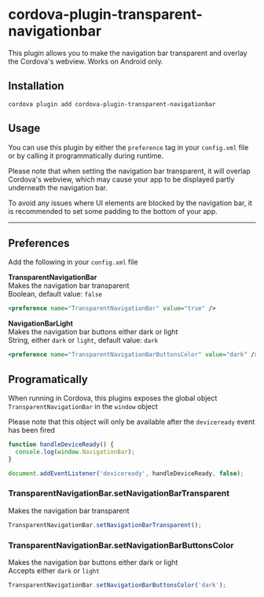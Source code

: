 # cordova-plugin-transparent-navigationbar

This plugin allows you to make the navigation bar transparent and overlay the Cordova's webview. Works on Android only.

## Installation

    cordova plugin add cordova-plugin-transparent-navigationbar


## Usage

You can use this plugin by either the `preference` tag in your `config.xml` file or by calling it programmatically during runtime.

Please note that when setting the navigation bar transparent, it will overlap Cordova's webview, which may cause your app to be displayed partly underneath the navigation bar.

To avoid any issues where UI elements are blocked by the navigation bar, it is recommended to set some padding to the bottom of your app.

-----------


Preferences
-------

Add the following in your `config.xml` file

__TransparentNavigationBar__<br>
Makes the navigation bar transparent<br>
Boolean, default value: `false`

```xml
<preference name="TransparentNavigationBar" value="true" />
```
        

__NavigationBarLight__<br>
Makes the navigation bar buttons either dark or light<br>
String, either `dark` or `light`, default value: `dark`

```xml
<preference name="TransparentNavigationBarButtonsColor" value="dark" />
```

Programatically
-------
When running in Cordova, this plugins exposes the global object `TransparentNavigationBar` in the `window` object

Please note that this object will only be available after the `deviceready` event has been fired

```js
function handleDeviceReady() {
  console.log(window.NavigationBar);
}

document.addEventListener('deviceready', handleDeviceReady, false);
```

### TransparentNavigationBar.setNavigationBarTransparent

Makes the navigation bar transparent<br>

```js
TransparentNavigationBar.setNavigationBarTransparent();
```

### TransparentNavigationBar.setNavigationBarButtonsColor

Makes the navigation bar buttons either dark or light<br>
Accepts either `dark` or `light`

```js
TransparentNavigationBar.setNavigationBarButtonsColor('dark');
```

